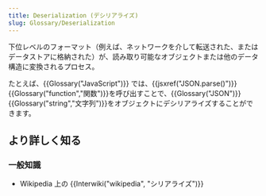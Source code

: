 ```yaml
---
title: Deserialization (デシリアライズ)
slug: Glossary/Deserialization
---
```


下位レベルのフォーマット（例えば、ネットワークを介して転送された、またはデータストアに格納された）が、読み取り可能なオブジェクトまたは他のデータ構造に変換されるプロセス。

たとえば、{{Glossary("JavaScript")}} では、{{jsxref("JSON.parse()")}} {{Glossary("function","関数")}}を呼び出すことで、{{Glossary("JSON")}} {{Glossary("string","文字列")}}をオブジェクトにデシリアライズすることができます。

## より詳しく知る

### 一般知識

- Wikipedia 上の {{Interwiki("wikipedia", "シリアライズ")}}
